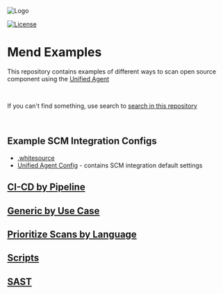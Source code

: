 ![Logo](https://www.mend.io/wp-content/media/2022/05/mend-logo-final.svg)  

[![License](https://img.shields.io/badge/License-Apache%202.0-yellowgreen.svg)](https://opensource.org/licenses/Apache-2.0)
# Mend Examples
This repository contains examples of different ways to scan open source component using the [Unified Agent](https://docs.mend.io/bundle/unified_agent/page/overview_of_the_unified_agent.html)

<br>

If you can't find something, use search to [search in this repository](https://docs.github.com/en/search-github/getting-started-with-searching-on-github/about-searching-on-github)

<br>

## Example SCM Integration Configs

* [.whitesource](https://github.com/whitesource-ft/ws-examples/blob/main/.whitesource)
* [Unified Agent Config](https://github.com/whitesource-ft/ws-examples/blob/main/whitesource.config) - contains SCM integration default settings

## [CI-CD by Pipeline](CI-CD)

## [Generic by Use Case](Generic)

## [Prioritize Scans by Language](Prioritize)

## [Scripts](Scripts)

## [SAST](SAST)
